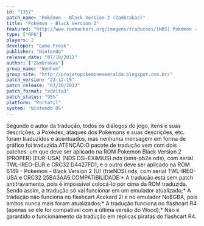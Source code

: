 ```yaml
---
id: "1357"
patch_name: "Pokémon - Black Version 2 (Zambrakas)"
title: "Pokémon - Black Version 2"
featured: "http://www.romhackers.org/imagens/traducoes/[NDS] Pokémon - Black Version 2 - Zambrakas - 1.jpg"
type: ["RPG"]
players: 2
developer: "Game Freak"
publisher: "Nintendo"
release_date: "07/10/2012"
author: ["Zambrakas"]
group_name: "Nenhum"
group_site: "http://projetopokemonesmeralda.blogspot.com.br/"
patch_version: "23-12-15"
patch_release: "07/10/2012"
patch_format: "xdelta3"
patch_status: "95%"
platform: "Portátil"
system: "Nintendo DS"
---
```


Segundo o autor da tradução, todos os diálogos do jogo, itens e suas descrições, a Pokédex, ataques dos Pokémons e suas descrições, etc. foram traduzidos e acentuados, mas nenhuma mensagem em forma de gráfico foi traduzida.ATENÇÃO:O pacote de tradução vem com dois patches: um que deve ser aplicado na ROM Pokemon Black Version 2 (PROPER) (EUR-USA) (NDS DSi-EXiMiUS).nds (xms-pb2e.nds), com serial TWL-IREO-EUR e CRC32 D4427FD1, e o outro deve ser aplicado na ROM 6149 - Pokemon - Black Version 2 (U) (frieNDS).nds, com serial TWL-IREO-USA e CRC32 25BA3AA6.COMPATIBILIDADE:* A tradução está sem patch antitravamento, pois é impossível colocá-lo por cima da ROM traduzida. Sendo assim, a tradução só vai funcionar em um emulador atualizado;* A tradução não funciona no flashcart Acekard 2i e no emulador No$GBA, pois ambos nunca mais foram atualizados;* A tradução funciona no flashcart R4 (apenas se ele for compatível com a última versão do Wood);* Não é garantido o funcionamento da tradução em réplicas piratas do flashcart R4.
